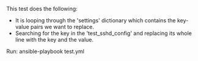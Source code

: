 This test does the following:

- It is looping through the 'settings' dictionary which contains the key-value pairs we want to replace.
- Searching for the key in the 'test_sshd_config' and replacing its whole line with the key and the value.

Run:
  ansible-playbook test.yml